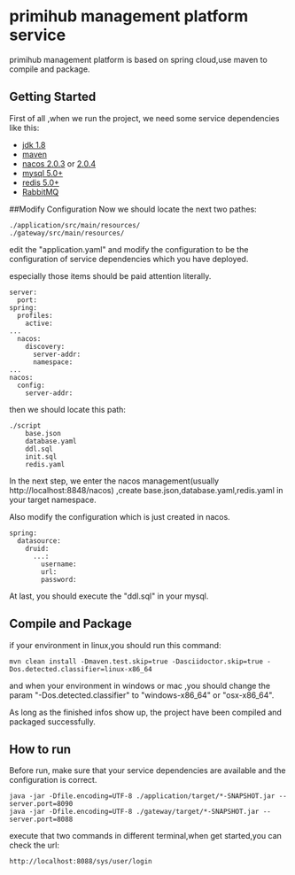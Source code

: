 # primihub management platform service
primihub management platform is based on spring cloud,use maven to compile and package.
## Getting Started
First of all ,when we run the project, we need some service dependencies like this:
- [jdk 1.8](https://www.oracle.com/java/technologies/javase/javase8u211-later-archive-downloads.html)
- [maven](https://maven.apache.org/download.cgi)
- [nacos 2.0.3](https://github.com/alibaba/nacos/releases/tag/2.0.3) or [2.0.4](https://github.com/alibaba/nacos/releases/tag/2.0.4)
- [mysql 5.0+](https://dev.mysql.com/downloads/mysql)
- [redis 5.0+](https://redis.io/download/)
- [RabbitMQ](https://github.com/rabbitmq/rabbitmq-server/releases/tag/v3.10.6)

##Modify Configuration
Now we should locate the next two pathes:

    ./application/src/main/resources/
    ./gateway/src/main/resources/

edit the "application.yaml" and modify the configuration to be the configuration of service dependencies which you have deployed.

especially those items should be paid attention literally.

    server:
      port: 
    spring:
      profiles:
        active: 
    ...
      nacos:
        discovery:
          server-addr: 
          namespace:
    ...
    nacos:
      config:
        server-addr:

then we should locate this path:

    ./script
        base.json
        database.yaml
        ddl.sql
        init.sql
        redis.yaml

In the next step, we enter the nacos management(usually http://localhost:8848/nacos) ,create base.json,database.yaml,redis.yaml in your target namespace.

Also modify the configuration which is just created in nacos.

    spring:
      datasource:
        druid:
          ...:
            username: 
            url: 
            password: 

At last, you should execute the "ddl.sql" in your mysql.

## Compile and Package
if your environment in linux,you should run this command:

    mvn clean install -Dmaven.test.skip=true -Dasciidoctor.skip=true -Dos.detected.classifier=linux-x86_64

and when your environment in windows or mac ,you should change the param "-Dos.detected.classifier" to "windows-x86_64" or "osx-x86_64".

As long as the finished infos show up, the project have been compiled and packaged successfully.

## How to run
Before run, make sure that your service dependencies are available and the configuration is correct.

    java -jar -Dfile.encoding=UTF-8 ./application/target/*-SNAPSHOT.jar --server.port=8090
    java -jar -Dfile.encoding=UTF-8 ./gateway/target/*-SNAPSHOT.jar --server.port=8088

execute that two commands in different terminal,when get started,you can check the url:
    
    http://localhost:8088/sys/user/login

